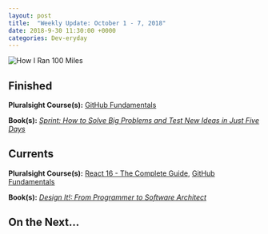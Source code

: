 ```yaml
---
layout: post
title:  "Weekly Update: October 1 - 7, 2018"
date: 2018-9-30 11:30:00 +0000
categories: Dev-eryday
---
```




![How I Ran 100 Miles](https://farm2.staticflickr.com/1934/30063883737_9a74091b61.jpg)



## Finished

**Pluralsight Course(s):** [GitHub Fundamentals][ghf]

**Book(s):** *[Sprint: How to Solve Big Problems and Test New Ideas in Just Five Days][spr]*

## Currents

**Pluralsight Course(s):** [React 16 - The Complete Guide][re], [GitHub Fundamentals][gf]

**Book(s):** *[Design It!: From Programmer to Software Architect][di]*

## On the Next...



[di]: https://www.amazon.com/Design-Programmer-Architect-Pragmatic-Programmers/dp/1680502093/
[re]: https://www.udemy.com/react-the-complete-guide-incl-redux/
[src]: https://chatappwithsignalr.azurewebsites.net/index.html
[oau]: https://app.pluralsight.com/library/courses/oauth-2-getting-started/table-of-contents
[tib]: https://www.amazon.com/Thinking-Bets-Making-Smarter-Decisions-ebook/dp/B074DG9LQF/
[lgs]: https://app.pluralsight.com/library/courses/less-getting-started/table-of-contents
[gf]: https://app.pluralsight.com/library/courses/github-fundamentals/table-of-contents
[tfs]: https://www.amazon.com/Thinking-Fast-Slow-Daniel-Kahneman-ebook/dp/B00555X8OA/
[tw]: https://tailwindcss.com/
[hn]: https://news.ycombinator.com/item?id=18084013
[mlc]: http://course.fast.ai/ml.html
[ghf]: https://app.pluralsight.com/library/courses/github-fundamentals/table-of-contents
[spr]: https://www.amazon.com/Sprint-Solve-Problems-Test-Ideas-ebook/dp/B010MH1DAQ/